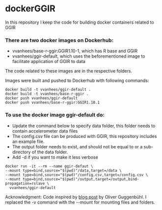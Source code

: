 # dockerGGIR
In this repository I keep the code for building docker containers related to GGIR

### There are two docker images on Dockerhub:
- vvanhees/base-r-ggir:GGIR1.10-1, which has R base and GGIR
- vvanhees/ggir-default, which uses the beforementioned image to facilitate application of GGIR to data

The code related to these images are in the respective folders.

Images were built and pushed to Dockerhub with following commands:

```
docker build -t vvanhees/ggir-default .
docker build -t vvanhees/base-r-ggir .
docker push vvanhees/ggir-default
docker push vvanhees/base-r-ggir:GGIR1.10.1
```


### To use the docker image ggir-default do:
- Update the command below to specify data folder, this folder needs to contain accelerometer data files
- The config.csv file can be produced with GGIR, this repository includes an example file.
- The output folder needs to exist, and should not be equal to or a sub-directory of the data folder.
- Add -d if you want to make it less verbose

```
docker run -it --rm --name ggir-defaut \
--mount type=bind,source="$(pwd)"/data,target=/data \
--mount type=bind,source="$(pwd)"/config.csv,target=/config.csv \
--mount type=bind,source="$(pwd)"/output,target=/output,bind-propagation=rslave \
  vvanhees/ggir-default
```

Acknowledgment: Code inspired by [blog post](https://www.r-bloggers.com/running-your-r-script-in-docker/) by Oliver Guggenbühl. I replaced the -v command with the --mount for mounting files and folders.

